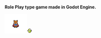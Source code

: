 **Role Play type game made in Godot Engine.**

![GitHub Logo](/RPGame/Menu/logo.png )![GitHub Logo](/RPGame/Rune/Rune1.png)
